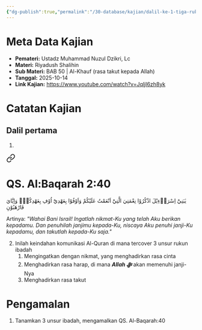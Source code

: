 ```yaml
---
{"dg-publish":true,"permalink":"/30-database/kajian/dalil-ke-1-tiga-rukun-ibadah/","tags":["kajian"]}
---
```





# Meta Data Kajian 
<div><ul class="dataview list-view-ul"><li><span><strong>Pemateri:</strong> Ustadz Muhammad Nuzul Dzikri, Lc</span></li><li><span><strong>Materi:</strong> Riyadush Shalihin</span></li><li><span><strong>Sub Materi:</strong> BAB 50 | Al-Khauf (rasa takut kepada Allah)</span></li><li><span><strong>Tanggal:</strong> 2025-10-14</span></li><li><span><strong>Link Kajian:</strong> <a rel="noopener nofollow" class="external-link" href="https://www.youtube.com/watch?v=JqljI6zh8yk" target="_blank">https://www.youtube.com/watch?v=JqljI6zh8yk</a></span></li></ul></div>

# Catatan Kajian
## Dalil pertama
1. 
<div class="transclusion internal-embed is-loaded"><a class="markdown-embed-link" href="/30-database/al-quran/all-surah/#qs-al-baqarah-2-40" aria-label="Open link"><svg xmlns="http://www.w3.org/2000/svg" width="24" height="24" viewBox="0 0 24 24" fill="none" stroke="currentColor" stroke-width="2" stroke-linecap="round" stroke-linejoin="round" class="svg-icon lucide-link"><path d="M10 13a5 5 0 0 0 7.54.54l3-3a5 5 0 0 0-7.07-7.07l-1.72 1.71"></path><path d="M14 11a5 5 0 0 0-7.54-.54l-3 3a5 5 0 0 0 7.07 7.07l1.71-1.71"></path></svg></a><div class="markdown-embed">



# QS. Al:Baqarah 2:40
يٰبَنِيْٓ اِسْرَاۤءِيْلَ اذْكُرُوْا نِعْمَتِيَ الَّتِيْٓ اَنْعَمْتُ عَلَيْكُمْ وَاَوْفُوْا بِعَهْدِيْٓ اُوْفِ بِعَهْدِكُمْۚ وَاِيَّايَ فَارْهَبُوْنِ

Artinya: *"Wahai Bani Israil! Ingatlah nikmat-Ku yang telah Aku berikan kepadamu. Dan penuhilah janjimu kepada-Ku, niscaya Aku penuhi janji-Ku kepadamu, dan takutlah kepada-Ku saja."*



</div></div>

2. Inilah keindahan komunikasi Al-Quran di mana tercover 3 unsur rukun ibadah
	1. Mengingatkan dengan nikmat, yang menghadirkan rasa cinta
	2. Menghadirkan rasa harap, di mana ***Allah ﷻ*** akan memenuhi janji-Nya
	3. Menghadirkan rasa takut

# Pengamalan
1. Tanamkan 3 unsur ibadah, mengamalkan QS. Al-Baqarah:40
 
 